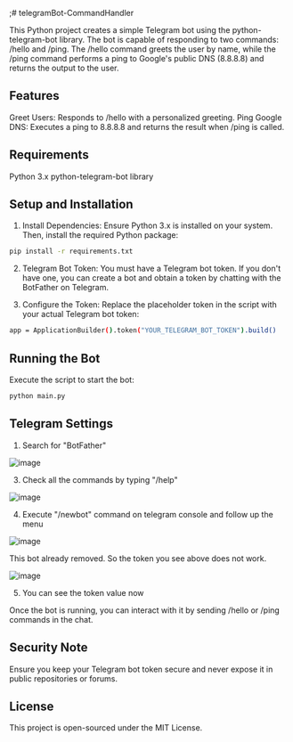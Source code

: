 ;# telegramBot-CommandHandler

This Python project creates a simple Telegram bot using the python-telegram-bot library. The bot is capable of responding to two commands: /hello and /ping. The /hello command greets the user by name, while the /ping command performs a ping to Google's public DNS (8.8.8.8) and returns the output to the user.

## Features
Greet Users: Responds to /hello with a personalized greeting.
Ping Google DNS: Executes a ping to 8.8.8.8 and returns the result when /ping is called.

## Requirements
Python 3.x
python-telegram-bot library

## Setup and Installation
1. Install Dependencies: Ensure Python 3.x is installed on your system. Then, install the required Python package:
```sh
pip install -r requirements.txt
```
2. Telegram Bot Token: You must have a Telegram bot token. If you don't have one, you can create a bot and obtain a token by chatting with the BotFather on Telegram.

3. Configure the Token: Replace the placeholder token in the script with your actual Telegram bot token:
```sh
app = ApplicationBuilder().token("YOUR_TELEGRAM_BOT_TOKEN").build()
```
## Running the Bot
Execute the script to start the bot:
```sh
python main.py
```

## Telegram Settings
1. Search for "BotFather"
   
![image](https://github.com/user-attachments/assets/f3f35b70-30b8-4eea-815b-c2cdcc83a166)

3. Check all the commands by typing "/help"

![image](https://github.com/user-attachments/assets/087f8bb3-43d8-49b9-9db5-33711247a1c0)

4. Execute "/newbot" command on telegram console and follow up the menu

![image](https://github.com/user-attachments/assets/95667bae-23a8-484b-b423-6d2a508900df)

This bot already removed. So the token you see above does not work.

![image](https://github.com/user-attachments/assets/a035f941-cfa0-4598-b397-6c7f4a080760)


5. You can see the token value now

Once the bot is running, you can interact with it by sending /hello or /ping commands in the chat.

## Security Note
Ensure you keep your Telegram bot token secure and never expose it in public repositories or forums.

## License
This project is open-sourced under the MIT License.

